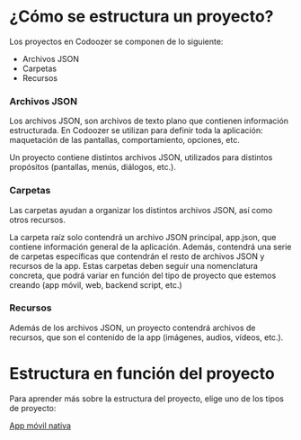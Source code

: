 # ¿Cómo se estructura un proyecto?

Los proyectos en Codoozer se componen de lo siguiente:

- Archivos JSON
- Carpetas
- Recursos

### Archivos JSON

Los archivos JSON, son archivos de texto plano que contienen información estructurada. En Codoozer se utilizan para definir toda la aplicación: maquetación de las pantallas, comportamiento, opciones, etc.

Un proyecto contiene distintos archivos JSON, utilizados para distintos propósitos (pantallas, menús, diálogos, etc.).


### Carpetas

Las carpetas ayudan a organizar los distintos archivos JSON, así como otros recursos.

La carpeta raíz solo contendrá un archivo JSON principal, app.json, que contiene información general de la aplicación. Además, contendrá una serie de carpetas específicas que contendrán el resto de archivos JSON y recursos de la app. Estas carpetas deben seguir una nomenclatura concreta, que podrá variar en función del tipo de proyecto que estemos creando (app móvil, web, backend script, etc.)

### Recursos

Además de los archivos JSON, un proyecto contendrá archivos de recursos, que son el contenido de la app (imágenes, audios, vídeos, etc.).




Estructura en función del proyecto
=============

Para aprender más sobre la estructura del proyecto, elige uno de los tipos de proyecto:

[App móvil nativa](https://github.com/brokolit/wisdom/tree/master/spanish/codoozer/app_movil)
